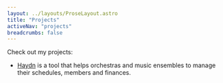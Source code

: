 ```yaml
---
layout: ../layouts/ProseLayout.astro
title: "Projects"
activeNav: "projects"
breadcrumbs: false
---
```


Check out my projects:

- [Haydn](https://www.haydn.app/) is a tool that helps orchestras and music ensembles to manage their schedules, members and finances.